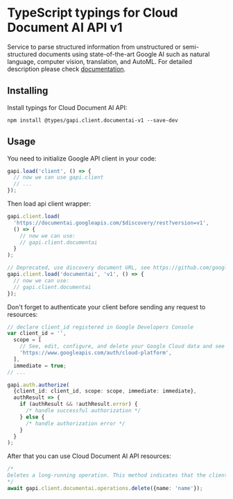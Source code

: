 # TypeScript typings for Cloud Document AI API v1

Service to parse structured information from unstructured or semi-structured documents using state-of-the-art Google AI such as natural language, computer vision, translation, and AutoML.
For detailed description please check [documentation](https://cloud.google.com/document-ai/docs/).

## Installing

Install typings for Cloud Document AI API:

```
npm install @types/gapi.client.documentai-v1 --save-dev
```

## Usage

You need to initialize Google API client in your code:

```typescript
gapi.load('client', () => {
  // now we can use gapi.client
  // ...
});
```

Then load api client wrapper:

```typescript
gapi.client.load(
  'https://documentai.googleapis.com/$discovery/rest?version=v1',
  () => {
    // now we can use:
    // gapi.client.documentai
  }
);
```

```typescript
// Deprecated, use discovery document URL, see https://github.com/google/google-api-javascript-client/blob/master/docs/reference.md#----gapiclientloadname----version----callback--
gapi.client.load('documentai', 'v1', () => {
  // now we can use:
  // gapi.client.documentai
});
```

Don't forget to authenticate your client before sending any request to resources:

```typescript
// declare client_id registered in Google Developers Console
var client_id = '',
  scope = [
    // See, edit, configure, and delete your Google Cloud data and see the email address for your Google Account.
    'https://www.googleapis.com/auth/cloud-platform',
  ],
  immediate = true;
// ...

gapi.auth.authorize(
  {client_id: client_id, scope: scope, immediate: immediate},
  authResult => {
    if (authResult && !authResult.error) {
      /* handle successful authorization */
    } else {
      /* handle authorization error */
    }
  }
);
```

After that you can use Cloud Document AI API resources: <!-- TODO: make this work for multiple namespaces -->

```typescript
/*
Deletes a long-running operation. This method indicates that the client is no longer interested in the operation result. It does not cancel the operation. If the server doesn't support this method, it returns `google.rpc.Code.UNIMPLEMENTED`.
*/
await gapi.client.documentai.operations.delete({name: 'name'});
```
